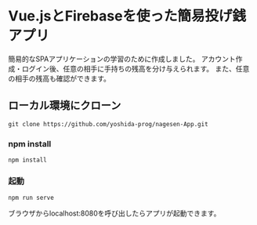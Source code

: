 # Vue.jsとFirebaseを使った簡易投げ銭アプリ

簡易的なSPAアプリケーションの学習のために作成しました。
アカウント作成・ログイン後、任意の相手に手持ちの残高を分け与えられます。
また、任意の相手の残高も確認ができます。

## ローカル環境にクローン
```
git clone https://github.com/yoshida-prog/nagesen-App.git
```

### npm install
```
npm install
```

### 起動
```
npm run serve
```
ブラウザからlocalhost:8080を呼び出したらアプリが起動できます。
